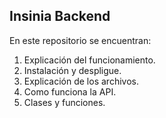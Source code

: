 ## Insinia Backend
En este repositorio se encuentran:
1. Explicación del funcionamiento.
2. Instalación y despligue.
3. Explicación de los archivos.
4. Como funciona la API.
5. Clases y funciones.
